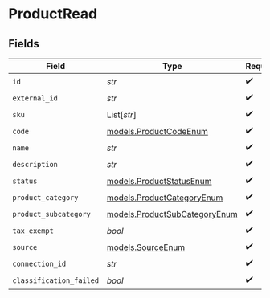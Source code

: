 # ProductRead


## Fields

| Field                                                                | Type                                                                 | Required                                                             | Description                                                          |
| -------------------------------------------------------------------- | -------------------------------------------------------------------- | -------------------------------------------------------------------- | -------------------------------------------------------------------- |
| `id`                                                                 | *str*                                                                | :heavy_check_mark:                                                   | N/A                                                                  |
| `external_id`                                                        | *str*                                                                | :heavy_check_mark:                                                   | N/A                                                                  |
| `sku`                                                                | List[*str*]                                                          | :heavy_check_mark:                                                   | N/A                                                                  |
| `code`                                                               | [models.ProductCodeEnum](../models/productcodeenum.md)               | :heavy_check_mark:                                                   | N/A                                                                  |
| `name`                                                               | *str*                                                                | :heavy_check_mark:                                                   | N/A                                                                  |
| `description`                                                        | *str*                                                                | :heavy_check_mark:                                                   | N/A                                                                  |
| `status`                                                             | [models.ProductStatusEnum](../models/productstatusenum.md)           | :heavy_check_mark:                                                   | N/A                                                                  |
| `product_category`                                                   | [models.ProductCategoryEnum](../models/productcategoryenum.md)       | :heavy_check_mark:                                                   | N/A                                                                  |
| `product_subcategory`                                                | [models.ProductSubCategoryEnum](../models/productsubcategoryenum.md) | :heavy_check_mark:                                                   | N/A                                                                  |
| `tax_exempt`                                                         | *bool*                                                               | :heavy_check_mark:                                                   | N/A                                                                  |
| `source`                                                             | [models.SourceEnum](../models/sourceenum.md)                         | :heavy_check_mark:                                                   | N/A                                                                  |
| `connection_id`                                                      | *str*                                                                | :heavy_check_mark:                                                   | N/A                                                                  |
| `classification_failed`                                              | *bool*                                                               | :heavy_check_mark:                                                   | N/A                                                                  |